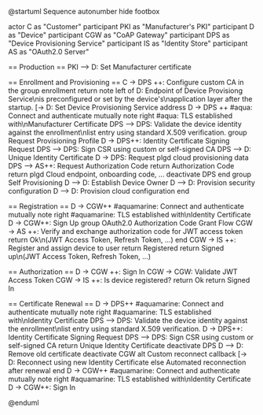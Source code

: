 @startuml Sequence
autonumber
hide footbox

actor C as "Customer"
participant PKI as "Manufacturer's PKI"
participant D as "Device"
participant CGW as "CoAP Gateway"
participant DPS as "Device Provisioning Service"
participant IS as "Identity Store"
participant AS as "OAuth2.0 Server"

== Production ==
PKI --> D: Set Manufacturer certificate

== Enrollment and Provisioning ==
C -> DPS ++:  Configure custom CA in the group enrollment
return
note left of D: Endpoint of Device Provisiong Service\nis preconfigured or set by the device's\napplication layer after the startup.
[-> D: Set Device Provisioning Service address
D -> DPS ++ #aqua: Connect and authenticate mutually
note right #aqua: TLS established with\nManufacturer Certificate
DPS --> DPS: Validate the device identity against the enrollment\nlist entry using standard X.509 verification.
group Request Provisioning Profile
D -> DPS++: Identity Certificate Signing Request
DPS --> DPS: Sign CSR using custom or self-signed CA
DPS --> D: Unique Identity Certificate
D -> DPS: Request plgd cloud provisioning data
DPS --> AS++: Request Authorization Code
return Authorization Code
return plgd Cloud endpoint, onboarding code, ...
deactivate DPS
end
group Self Provisioning
    D --> D: Establish Device Owner
    D --> D: Provision security configuration
    D --> D: Provision cloud configuration
end

== Registration ==
D -> CGW++  #aquamarine: Connect and authenticate mutually
note right #aquamarine: TLS established with\nIdentity Certificate
D -> CGW++: Sign Up
group OAuth2.0 Authorization Code Grant Flow
    CGW -> AS ++: Verify and exchange authorization code for JWT access token
    return Ok\n(JWT Access Token, Refresh Token, ...)
end
CGW -> IS ++: Register and assign device to user
return Registered
return Signed up\n(JWT Access Token, Refresh Token, ...)

== Authorization ==
D -> CGW ++: Sign In
CGW -> CGW: Validate JWT Access Token
CGW -> IS ++: Is device registered?
return Ok
return Signed In

== Certificate Renewal ==
D -> DPS++  #aquamarine: Connect and authenticate mutually
note right #aquamarine: TLS established with\nIdentity Certificate
DPS --> DPS: Validate the device identity against the enrollment\nlist entry using standard X.509 verification.
D -> DPS++: Identity Certificate Signing Request
DPS --> DPS: Sign CSR using custom or self-signed CA
return Unique Identity Certificate
deactivate DPS
D --> D: Remove old certificate
deactivate CGW
alt Custom reconnect callback
    [-> D: Reconnect using new Identity Certificate
else Automated reconnection after renewal
end
D -> CGW++  #aquamarine: Connect and authenticate mutually
note right #aquamarine: TLS established with\nIdentity Certificate
D -> CGW++: Sign In

@enduml
